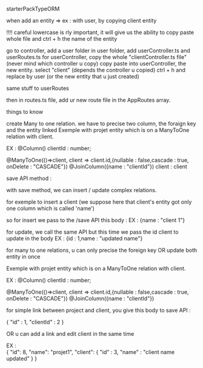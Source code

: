  starterPackTypeORM

 when add an entity => ex : with user, by copying client entity

 !!!! careful lowercase is rly important, it will give us the ability to copy paste whole file and ctrl + h the name of the entity

 go to controller, add a user folder
 in user folder, add userController.ts and userRoutes.ts
 for userController, copy the whole "clientController.ts file" (never mind which controller u copy)
 copy paste into userController, the new entity.
 select "client" (depends the controller u copied)
 ctrl + h and replace by user (or the new entity that u just created)

 same stuff to userRoutes

 then in routes.ts file, add ur new route file in the AppRoutes array.


 things to know

 create Many to one relation.
 we have to precise two column, the foraign key and the entity linked
 Exemple with projet entity which is on a ManyToOne relation with client.

 EX :   @Column()
    clientId : number;

   @ManyToOne(()=>client, client => client.id,{nullable : false,cascade : true, onDelete : "CASCADE"})
  @JoinColumn({name : "clientId"})
 client : client





 save API method : 

 with save method, we can insert / update complex relations.

 for exemple to insert a client
 (we suppose here that client's entity got only one column which is called 'name')

 so for insert we pass to the /save API this body : 
 EX : {name : "client 1"}

 for update, we call the same API but this time we pass the id client to update in the body
 EX : {id : 1,name : "updated name"}

 for many to one relations, u can only precise the foreign key OR update both entity in once

 Exemple with projet entity which is on a ManyToOne relation with client.

 EX :   @Column()
    clientId : number;

   @ManyToOne(()=>client, client => client.id,{nullable : false,cascade : true, onDelete : "CASCADE"})
  @JoinColumn({name : "clientId"})


 for simple link between project and client, you give this body to save API :

   {
     "id" : 1,
     "clientId" : 2
    }


 OR u can add a link and edit client in the same time

 EX :    
 {
        "id": 8,
        "name": "projet1",
        "client": {
            "id" : 3,
            "name" : "client name updated"
        }
  }